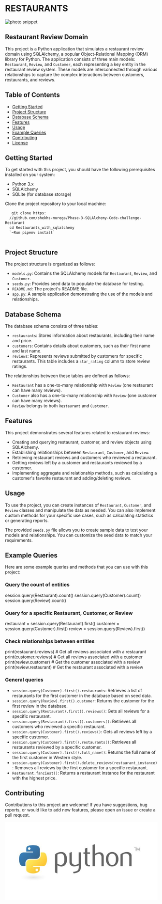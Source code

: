 # RESTAURANTS

![photo snippet](https://media.giphy.com/media/v1.Y2lkPTc5MGI3NjExdmx3NDYwdWZubHYxMHRpbGdxc3U3YnhmcmtsZXl2cnM5bmVyeXY4MiZlcD12MV9pbnRlcm5hbF9naWZfYnlfaWQmY3Q9Zw/UigO8Uqo96gCdmhG4z/giphy.gif)

## Restaurant Review Domain
This project is a Python application that simulates a restaurant review domain using SQLAlchemy, a popular Object-Relational Mapping (ORM) library for Python. The application consists of three main models: `Restaurant`, `Review`, and `Customer`, each representing a key entity in the restaurant review system. These models are interconnected through various relationships to capture the complex interactions between customers, restaurants, and reviews.

## Table of Contents
- [Getting Started](#getting-started)
- [Project Structure](#project-structure)
- [Database Schema](#database-schema)
- [Features](#features)
- [Usage](#usage)
- [Example Queries](#example-queries)
- [Contributing](#contributing)
- [License](#license)

## Getting Started

To get started with this project, you should have the following prerequisites installed on your system:

- Python 3.x
- SQLAlchemy
- SQLite (for database storage)

Clone the project repository to your local machine:
```
   git clone https:
  //github.com/shekhs-murega/Phase-3-SQLAlchemy-Code-challenge-Restarant
  cd Restaurants_with_sqlalchemy
  `~Run pipenv install`
  
```

## Project Structure

The project structure is organized as follows:

- `models.py`: Contains the SQLAlchemy models for `Restaurant`, `Review`, and `Customer`.
- `seeds.py`: Provides seed data to populate the database for testing.
- `README.md`: The project's README file.
- `app.py`: A sample application demonstrating the use of the models and relationships.

## Database Schema

The database schema consists of three tables:

- `restaurants`: Stores information about restaurants, including their name and price.
- `customers`: Contains details about customers, such as their first name and last name.
- `reviews`: Represents reviews submitted by customers for specific restaurants. This table includes a `star_rating` column to store review ratings.

The relationships between these tables are defined as follows:

- `Restaurant` has a one-to-many relationship with `Review` (one restaurant can have many reviews).
- `Customer` also has a one-to-many relationship with `Review` (one customer can have many reviews).
- `Review` belongs to both `Restaurant` and `Customer`.

## Features

This project demonstrates several features related to restaurant reviews:

- Creating and querying restaurant, customer, and review objects using SQLAlchemy.
- Establishing relationships between `Restaurant`, `Customer`, and `Review`.
- Retrieving restaurant reviews and customers who reviewed a restaurant.
- Getting reviews left by a customer and restaurants reviewed by a customer.
- Implementing aggregate and relationship methods, such as calculating a customer's favorite restaurant and adding/deleting reviews.

## Usage

To use the project, you can create instances of `Restaurant`, `Customer`, and `Review` classes and manipulate the data as needed. You can also implement custom methods for your specific use cases, such as calculating statistics or generating reports.

The provided `seeds.py` file allows you to create sample data to test your models and relationships. You can customize the seed data to match your requirements.

## Example Queries

Here are some example queries and methods that you can use with this project:
### Query the count of entities
session.query(Restaurant).count()
session.query(Customer).count()
session.query(Review).count()

### Query for a specific Restaurant, Customer, or Review
restaurant = session.query(Restaurant).first()
customer = session.query(Customer).first()
review = session.query(Review).first()

### Check relationships between entities
print(restaurant.reviews)  # Get all reviews associated with a restaurant
print(customer.reviews)    # Get all reviews associated with a customer
print(review.customer)     # Get the customer associated with a review
print(review.restaurant)   # Get the restaurant associated with a review

### General queries 
- `session.query(Customer).first().restaurants`: Retrieves a list of restaurants for the first customer in the database based on seed data.
- `session.query(Review).first().customer`: Returns the customer for the first review in the database.
- `session.query(Restaurant).first().reviews()`: Gets all reviews for a specific restaurant.
- `session.query(Restaurant).first().customers()`: Retrieves all customers who reviewed a specific restaurant.
- `session.query(Customer).first().reviews()`: Gets all reviews left by a specific customer.
- `session.query(Customer).first().restaurants()`: Retrieves all restaurants reviewed by a specific customer.
- `session.query(Customer).first().full_name()`: Returns the full name of the first customer in Western style.
- `session.query(Customer).first().delete_reviews(restaurant_instance)`: Removes all reviews by the first customer for a specific restaurant.
- `Restaurant.fanciest()`: Returns a restaurant instance for the restaurant with the highest price.

## Contributing

Contributions to this project are welcome! If you have suggestions, bug reports, or would like to add new features, please open an issue or create a pull request.

![Python logo](https://github.com/shekhs-murega/Assets/blob/main/python.jpeg)


